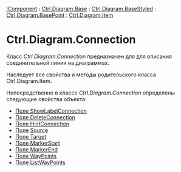 ﻿---
Title: Компонент Connection
Link: .Ctrl.Diagram.Connection
---

[IComponent](topic:Com.Custom.ComClasses.IComponent.Default) :
[Ctrl.Diagram.Base](topic:Com.Custom.ComClasses.Ctrl.Diagram.Base.Default) :
[Ctrl.Diagram.BaseStyled](topic:Com.Custom.ComClasses.Ctrl.Diagram.BaseStyled.Default) :
[Ctrl.Diagram.BasePoint](topic:Com.Custom.ComClasses.Ctrl.Diagram.BasePoint.Default) :
[Ctrl.Diagram.Item](topic:Com.Custom.ComClasses.Ctrl.Diagram.Item.Default)

# Ctrl.Diagram.Connection

Класс *Ctrl.Diagram.Connection* предназначен для для описания соединительной линии на диаграммах.

Наследует все свойства и методы родительского класса Ctrl.Diagram.Item.

Непосредственно в классе *Ctrl.Diagram.Connection* определены следующие свойства объекта:
* [Поле ShowLabelConnection](ShowLabelConnection)
* [Поле DeleteConnection](DeleteConnection)
* [Поле HintConnection](HintConnection)
* [Поле Source](Source)
* [Поле Target](Target)
* [Поле MarkerStart](MarkerStart)
* [Поле MarkerEnd](MarkerEnd)
* [Поле WayPoints](WayPoints)
* [Поле ListWayPoints](ListWayPoints)